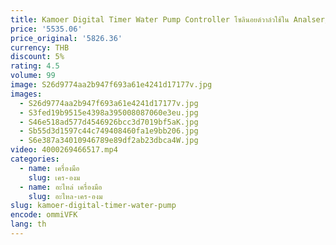 ```yaml
---
title: Kamoer Digital Timer Water Pump Controller โซลินอยด์วาล์วใช้ใน Analser/Strong Acid/oxidized Liquid
price: '5535.06'
price_original: '5826.36'
currency: THB
discount: 5%
rating: 4.5
volume: 99
image: S26d9774aa2b947f693a61e4241d17177v.jpg
images:
  - S26d9774aa2b947f693a61e4241d17177v.jpg
  - S3fed19b9515e4398a395008087060e3eu.jpg
  - S46e518ad577d4546926bcc3d7019bf5aK.jpg
  - Sb55d3d1597c44c749408460fa1e9bb206.jpg
  - S6e387a34010946789e89df2ab23dbca4W.jpg
video: 4000269466517.mp4
categories:
  - name: เครื่องมือ
    slug: เคร-องม
  - name: อะไหล่ เครื่องมือ
    slug: อะไหล-เคร-องม
slug: kamoer-digital-timer-water-pump
encode: ommiVFK
lang: th
---
```

  